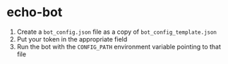 # echo-bot

1. Create a `bot_config.json` file as a copy of `bot_config_template.json`
2. Put your token in the appropriate field
3. Run the bot with the `CONFIG_PATH` environment variable pointing to that file
